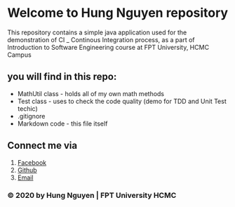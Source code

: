 ﻿# Welcome to Hung Nguyen repository
This repository contains a simple java application used for the demonstration of CI _ Continous Integration process, as a part of Introduction to Software Engineering course at FPT University, HCMC Campus

## you will find in this repo:
* MathUtil class - holds all of my own math methods
* Test class - uses to check the code quality (demo for TDD and Unit Test techic)
* .gitignore
* Markdown code - this file itself

## Connect me via
1. [Facebook](http:facebook.com/HungNguyen)
2. [Github](http://github.com/Hung0811)
3. [Email](nghungg0811@gmail.com)

### © 2020 by Hung Nguyen | FPT University HCMC